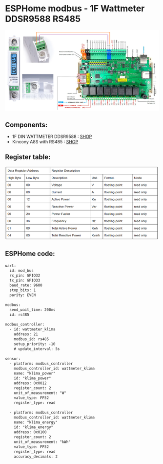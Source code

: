 # ESPHome modbus - 1F Wattmeter DDSR9588 RS485

![Schema](https://github.com/peca2345/ESPHome-modbus-1F-wattmeter-DDSR9588/blob/main/IMG/schema.png?raw=true)

## Components:
- 1F DIN WATTMETER DDSR9588 : [SHOP](https://www.aliexpress.com/i/4001201973679.html)
- Kincony A8S with RS485 : [SHOP](https://www.aliexpress.com/item/1005004345158143.html)

## Register table:
![table](https://github.com/peca2345/ESPHome-modbus-1F-wattmeter-DDSR9588/blob/main/IMG/registers.png?raw=true)

## ESPHome code:
```
uart:
  id: mod_bus
  rx_pin: GPIO32
  tx_pin: GPIO33
  baud_rate: 9600
  stop_bits: 1
  parity: EVEN

modbus:
  send_wait_time: 200ms
  id: rs485

modbus_controller:
  - id: wattmeter_klima
    address: 21
    modbus_id: rs485
    setup_priority: -10
    # update_interval: 5s

sensor:
  - platform: modbus_controller
    modbus_controller_id: wattmeter_klima
    name: "klima_power"
    id: "klima_power"
    address: 0x0012
    register_count: 2
    unit_of_measurement: "W"
    value_type: FP32
    register_type: read

  - platform: modbus_controller
    modbus_controller_id: wattmeter_klima
    name: "klima_energy"
    id: "klima_energy"
    address: 0x0100
    register_count: 2
    unit_of_measurement: "kWh"
    value_type: FP32
    register_type: read
    accuracy_decimals: 2
```    
